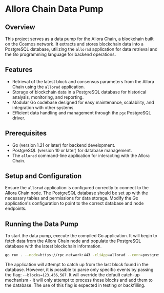  Allora Chain Data Pump
======================

Overview
--------

This project serves as a data pump for the Allora Chain, a blockchain built on the Cosmos network. It extracts and stores blockchain data into a PostgreSQL database, utilizing the `allorad` application for data retrieval and the Go programming language for backend operations.

Features
--------

*   Retrieval of the latest block and consensus parameters from the Allora Chain using the `allorad` application.
*   Storage of blockchain data in a PostgreSQL database for historical analysis, monitoring, and reporting.
*   Modular Go codebase designed for easy maintenance, scalability, and integration with other systems.
*   Efficient data handling and management through the `pgx` PostgreSQL driver.

Prerequisites
-------------

*   Go (version 1.21 or later) for backend development.
*   PostgreSQL (version 10 or later) for database management.
*   The `allorad` command-line application for interacting with the Allora Chain.

Setup and Configuration
-----------------------

Ensure the `allorad` application is configured correctly to connect to the Allora Chain node. The PostgreSQL database should be set up with the necessary tables and permissions for data storage. Modify the Go application's configuration to point to the correct database and node endpoints.

Running the Data Pump
---------------------

To start the data pump, execute the compiled Go application. It will begin to fetch data from the Allora Chain node and populate the PostgreSQL database with the latest blockchain information.

```bash
go run . --node=https://rpc.network:443 -cliApp=allorad --conn=postgres://default:password@localhost:5432/catalog
```

The application will attempt to catch up from the last block found in the database.
However, it is possible to parse only specific events by passing the flag: `--blocks=123,456,567`. It will override the default catch-up mechanism - it will only attempt to process those blocks and add them to the database. The use of this flag is expected in testing or backfilling.